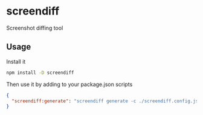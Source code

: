# screendiff

Screenshot diffing tool

## Usage

Install it

```bash
npm install -D screendiff
```

Then use it by adding to your package.json scripts

```json
{
  "screendiff:generate": "screendiff generate -c ./screendiff.config.js"
}
```
```bash

```

```bash
```
```bash
```
